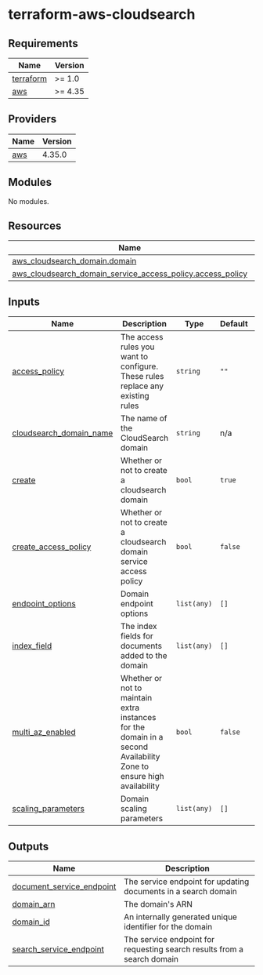 # terraform-aws-cloudsearch

<!-- BEGINNING OF PRE-COMMIT-TERRAFORM DOCS HOOK -->
## Requirements

| Name | Version |
|------|---------|
| <a name="requirement_terraform"></a> [terraform](#requirement\_terraform) | >= 1.0 |
| <a name="requirement_aws"></a> [aws](#requirement\_aws) | >= 4.35 |

## Providers

| Name | Version |
|------|---------|
| <a name="provider_aws"></a> [aws](#provider\_aws) | 4.35.0 |

## Modules

No modules.

## Resources

| Name | Type |
|------|------|
| [aws_cloudsearch_domain.domain](https://registry.terraform.io/providers/hashicorp/aws/latest/docs/resources/cloudsearch_domain) | resource |
| [aws_cloudsearch_domain_service_access_policy.access_policy](https://registry.terraform.io/providers/hashicorp/aws/latest/docs/resources/cloudsearch_domain_service_access_policy) | resource |

## Inputs

| Name | Description | Type | Default | Required |
|------|-------------|------|---------|:--------:|
| <a name="input_access_policy"></a> [access\_policy](#input\_access\_policy) | The access rules you want to configure. These rules replace any existing rules | `string` | `""` | no |
| <a name="input_cloudsearch_domain_name"></a> [cloudsearch\_domain\_name](#input\_cloudsearch\_domain\_name) | The name of the CloudSearch domain | `string` | n/a | yes |
| <a name="input_create"></a> [create](#input\_create) | Whether or not to create a cloudsearch domain | `bool` | `true` | no |
| <a name="input_create_access_policy"></a> [create\_access\_policy](#input\_create\_access\_policy) | Whether or not to create a cloudsearch domain service access policy | `bool` | `false` | no |
| <a name="input_endpoint_options"></a> [endpoint\_options](#input\_endpoint\_options) | Domain endpoint options | `list(any)` | `[]` | no |
| <a name="input_index_field"></a> [index\_field](#input\_index\_field) | The index fields for documents added to the domain | `list(any)` | `[]` | no |
| <a name="input_multi_az_enabled"></a> [multi\_az\_enabled](#input\_multi\_az\_enabled) | Whether or not to maintain extra instances for the domain in a second Availability Zone to ensure high availability | `bool` | `false` | no |
| <a name="input_scaling_parameters"></a> [scaling\_parameters](#input\_scaling\_parameters) | Domain scaling parameters | `list(any)` | `[]` | no |

## Outputs

| Name | Description |
|------|-------------|
| <a name="output_document_service_endpoint"></a> [document\_service\_endpoint](#output\_document\_service\_endpoint) | The service endpoint for updating documents in a search domain |
| <a name="output_domain_arn"></a> [domain\_arn](#output\_domain\_arn) | The domain's ARN |
| <a name="output_domain_id"></a> [domain\_id](#output\_domain\_id) | An internally generated unique identifier for the domain |
| <a name="output_search_service_endpoint"></a> [search\_service\_endpoint](#output\_search\_service\_endpoint) | The service endpoint for requesting search results from a search domain |
<!-- END OF PRE-COMMIT-TERRAFORM DOCS HOOK -->
